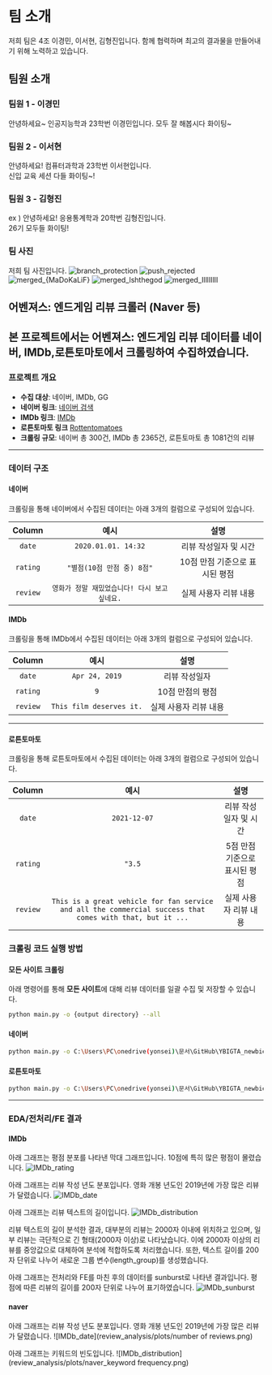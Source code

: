 # 팀 소개

저희 팀은  4조 이경민, 이서현, 김형진입니다. 
함께 협력하며 최고의 결과물을 만들어내기 위해 노력하고 있습니다.

## 팀원 소개

### 팀원 1 - 이경민
안녕하세요~ 인공지능학과 23학번 이경민입니다.
모두 잘 해봅시다 화이팅~

### 팀원 2 - 이서현 
안녕하세요! 컴퓨터과학과 23학번 이서현입니다.  
신입 교육 세션 다들 화이팅~!

### 팀원 3 - 김형진
ex ) 안녕하세요! 응용통계학과 20학번 김형진입니다.  
26기 모두들 화이팅!

### 팀 사진
저희 팀 사진입니다.
![branch_protection](github/branch_protection.png)
![push_rejected](github/push_rejected.png)
![merged_{MaDoKaLiF}](github/merged_{MaDoKaLiF}.png)
![merged_lshthegod](github/merged_lshthegod.png)
![merged_IlllIIlII](github/merged_IlllIIlII.jpg)


## 어벤져스: 엔드게임 리뷰 크롤러 (Naver 등)
본 프로젝트에서는 **어벤져스: 엔드게임** 리뷰 데이터를 네이버, IMDb,로튼토마토에서 크롤링하여 수집하였습니다.  
---

### 프로젝트 개요

- **수집 대상**: 네이버, IMDb, GG
- **네이버 링크**: [네이버 검색](https://search.naver.com/search.naver?where=nexearch&sm=tab_etc&mra=bkEw&pkid=68&os=2464226&qvt=0&query=%EC%96%B4%EB%B2%A4%EC%A0%B8%EC%8A%A4%3A%20%EC%97%94%EB%93%9C%EA%B2%8C%EC%9E%84%20%ED%8F%89%EC%A0%90)
- **IMDb 링크**: [IMDb](https://www.imdb.com/title/tt4154796/reviews/?ref_=tt_ov_ururv)
- **로튼토마토 링크** [Rottentomatoes](https://www.rottentomatoes.com/m/avengers_endgame/reviews?type=user)
- **크롤링 규모**: 네이버 총 300건, IMDb 총 2365건, 로튼토마토 총 1081건의 리뷰

---

### 데이터 구조
#### 네이버
크롤링을 통해 네이버에서 수집된 데이터는 아래 3개의 컬럼으로 구성되어 있습니다.

| Column | 예시                                     | 설명                                       |
|:------:|:---------------------------------------:|:------------------------------------------:|
| `date`   | `2020.01.01. 14:32`                    | 리뷰 작성일자 및 시간                      |
| `rating` | `"별점(10점 만점 중) 8점"`              | 10점 만점 기준으로 표시된 평점             |
| `review` | `영화가 정말 재밌었습니다! 다시 보고 싶네요.` | 실제 사용자 리뷰 내용                      |


#### IMDb
크롤링을 통해 IMDb에서 수집된 데이터는 아래 3개의 컬럼으로 구성되어 있습니다.

| Column   | 예시                    | 설명               |
|:--------:|:-----------------------:|:------------------:|
| `date`   | `Apr 24, 2019`          | 리뷰 작성일자       |
| `rating` | `9`                     | 10점 만점의 평점    |
| `review` | `This film deserves it.`| 실제 사용자 리뷰 내용|
---

#### 로튼토마토
크롤링을 통해 로튼토마토에서 수집된 데이터는 아래 3개의 컬럼으로 구성되어 있습니다.

| Column | 예시                                     | 설명                                       |
|:------:|:---------------------------------------:|:------------------------------------------:|
| `date`   | `2021-12-07`                    | 리뷰 작성일자 및 시간                      |
| `rating` | `"3.5`              | 5점 만점 기준으로 표시된 평점             |
| `review` | `This is a great vehicle for fan service and all the commercial success that comes with that, but it ...` | 실제 사용자 리뷰 내용 |

### 크롤링 코드 실행 방법

#### 모든 사이트 크롤링

아래 명령어를 통해 **모든 사이트**에 대해 리뷰 데이터를 일괄 수집 및 저장할 수 있습니다.

```bash
python main.py -o {output directory} --all
```
#### 네이버
```bash
python main.py -o C:\Users\PC\onedrive(yonsei)\문서\GitHub\YBIGTA_newbie_team_project\database -c naver
```
#### 로튼토마토
```bash
python main.py -o C:\Users\PC\onedrive(yonsei)\문서\GitHub\YBIGTA_newbie_team_project\database -c rottentomatoes
```

---
### EDA/전처리/FE 결과

#### IMDb

아래 그래프는 평점 분포를 나타낸 막대 그래프입니다. 10점에 특히 많은 평점이 몰렸습니다.
![IMDb_rating](review_analysis/plots/IMDb_rating.png)

아래 그래프는 리뷰 작성 년도 분포입니다. 영화 개봉 년도인 2019년에 가장 많은 리뷰가 달렸습니다.
![IMDb_date](review_analysis/plots/IMDb_date.png)

아래 그래프는 리뷰 텍스트의 길이입니다. 
![IMDb_distribution](review_analysis/plots/IMDb_distribution.png)


리뷰 텍스트의 길이 분석한 결과, 대부분의 리뷰는 2000자 이내에 위치하고 있으며, 일부 리뷰는 극단적으로 긴 형태(2000자 이상)로 나타났습니다. 이에 2000자 이상의 리뷰를 중앙값으로 대체하여 분석에 적합하도록 처리했습니다. 또한, 텍스트 길이를 200자 단위로 나누어 새로운 그룹 변수(length_group)를 생성했습니다.

아래 그래프는 전처리와 FE를 마친 후의 데이터를 sunburst로 나타낸 결과입니다. 평점에 따른 리뷰의 길이를 200자 단위로 나누어 표기하였습니다.
![IMDb_sunburst](review_analysis/plots/IMDb_sunburst.png)

#### naver

아래 그래프는 리뷰 작성 년도 분포입니다. 영화 개봉 년도인 2019년에 가장 많은 리뷰가 달렸습니다.
![IMDb_date](review_analysis/plots/number of reviews.png)

아래 그래프는 키워드의 빈도입니다. 
![IMDb_distribution](review_analysis/plots/naver_keyword frequency.png)

